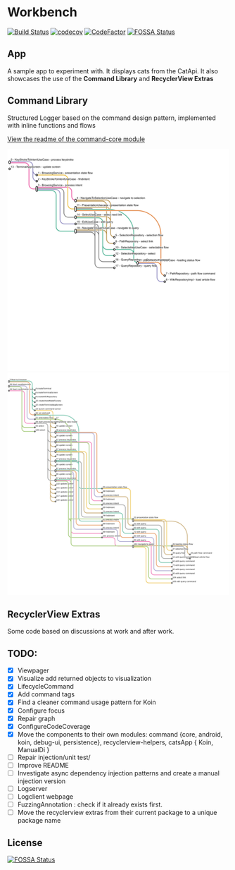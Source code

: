 # Workbench

[![Build Status](https://travis-ci.com/alaeri/Workbench.svg?branch=master)](https://travis-ci.com/alaeri/Workbench)
[![codecov](https://codecov.io/gh/alaeri/Workbench/branch/master/graph/badge.svg)](https://codecov.io/gh/alaeri/Workbench)
[![CodeFactor](https://www.codefactor.io/repository/github/alaeri/workbench/badge)](https://www.codefactor.io/repository/github/alaeri/workbench)
[![FOSSA Status](https://app.fossa.com/api/projects/git%2Bgithub.com%2Falaeri%2FWorkbench.svg?type=shield)](https://app.fossa.com/projects/git%2Bgithub.com%2Falaeri%2FWorkbench?ref=badge_shield)


## App

A sample app to experiment with. It displays cats from the CatApi. It also showcases the use of the **Command Library** and **RecyclerView Extras**

## Command Library

Structured Logger based on the command design pattern, implemented with inline functions and flows

[View the readme of the command-core module](/command-core/README.md)

![Grouped commands visualization](/doc/grouped-commands-20201205.png)
![Commands visualisations](/doc/commands-graph-20201205-8.png)
## RecyclerView Extras

Some code based on discussions at work and after work.

## TODO:

* [X] Viewpager
* [X] Visualize add returned objects to visualization
* [X] LifecycleCommand
* [X] Add command tags
* [X] Find a cleaner command usage pattern for Koin
* [X] Configure focus
* [X] Repair graph
* [X] ConfigureCodeCoverage
* [X] Move the components to their own modules: command {core, android, koin, debug-ui, persistence}, recyclerview-helpers, catsApp { Koin, ManualDi } 
* [ ] Repair injection/unit test/
* [ ] Improve README
* [ ] Investigate async dependency injection patterns and create a manual injection version
* [ ] Logserver
* [ ] Logclient webpage
* [ ] FuzzingAnnotation : check if it already exists first.
* [ ] Move the recyclerview extras from their current package to a unique package name

## License
[![FOSSA Status](https://app.fossa.com/api/projects/git%2Bgithub.com%2Falaeri%2FWorkbench.svg?type=large)](https://app.fossa.com/projects/git%2Bgithub.com%2Falaeri%2FWorkbench?ref=badge_large)
